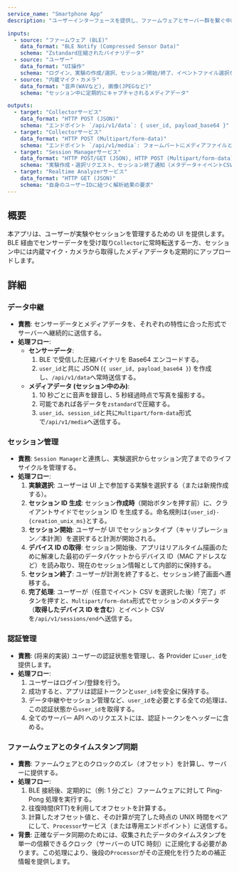 ```yaml
---
service_name: "Smartphone App"
description: "ユーザーインターフェースを提供し、ファームウェアとサーバー群を繋ぐ中継ハブ。ユーザー認証、セッション管理、データ中継の役割を担う。"

inputs:
  - source: "ファームウェア (BLE)"
    data_format: "BLE Notify (Compressed Sensor Data)"
    schema: "Zstandard圧縮されたバイナリデータ"
  - source: "ユーザー"
    data_format: "UI操作"
    schema: "ログイン、実験の作成/選択、セッション開始/終了、イベントファイル選択など"
  - source: "内蔵マイク・カメラ"
    data_format: "音声(WAVなど), 画像(JPEGなど)"
    schema: "セッション中に定期的にキャプチャされるメディアデータ"

outputs:
  - target: "Collectorサービス"
    data_format: "HTTP POST (JSON)"
    schema: "エンドポイント `/api/v1/data`: { user_id, payload_base64 }"
  - target: "Collectorサービス"
    data_format: "HTTP POST (Multipart/form-data)"
    schema: "エンドポイント `/api/v1/media`: フォームパートにメディアファイルとメタデータ { user_id, session_id }"
  - target: "Session Managerサービス"
    data_format: "HTTP POST/GET (JSON), HTTP POST (Multipart/form-data)"
    schema: "実験作成・選択リクエスト、セッション終了通知（メタデータ＋イベントCSV）"
  - target: "Realtime Analyzerサービス"
    data_format: "HTTP GET (JSON)"
    schema: "自身のユーザーIDに紐づく解析結果の要求"
---
```


## 概要

本アプリは、ユーザーが実験やセッションを管理するための UI を提供します。BLE 経由でセンサーデータを受け取り`Collector`に常時転送する一方、セッション中には内蔵マイク・カメラから取得したメディアデータも定期的にアップロードします。

## 詳細

### データ中継

- **責務**: センサーデータとメディアデータを、それぞれの特性に合った形式でサーバーへ継続的に送信する。
- **処理フロー**:
  - **センサーデータ**:
    1. BLE で受信した圧縮バイナリを Base64 エンコードする。
    2. `user_id`と共に JSON (`{ user_id, payload_base64 }`) を作成し、`/api/v1/data`へ常時送信する。
  - **メディアデータ (セッション中のみ)**:
    1. 10 秒ごとに音声を録音し、5 秒経過時点で写真を撮影する。
    2. 可能であれば各データを`zstandard`で圧縮する。
    3. `user_id`、`session_id`と共に`Multipart/form-data`形式で`/api/v1/media`へ送信する。

### セッション管理

- **責務**: `Session Manager`と連携し、実験選択からセッション完了までのライフサイクルを管理する。
- **処理フロー**:
  1. **実験選択**: ユーザーは UI 上で参加する実験を選択する（または新規作成する）。
  2. **セッション ID 生成**: セッション**作成時**（開始ボタンを押す前）に、クライアントサイドでセッション ID を生成する。命名規則は`{user_id}-{creation_unix_ms}`とする。
  3. **セッション開始**: ユーザーが UI でセッションタイプ（キャリブレーション／本計測）を選択すると計測が開始される。
  4. **デバイス ID の取得**: セッション開始後、アプリはリアルタイム描画のために解凍した最初のデータパケットからデバイス ID（MAC アドレスなど）を読み取り、現在のセッション情報として内部的に保持する。
  5. **セッション終了**: ユーザーが計測を終了すると、セッション終了画面へ遷移する。
  6. **完了処理**: ユーザーが（任意でイベント CSV を選択した後）「完了」ボタンを押すと、`Multipart/form-data`形式でセッションのメタデータ（**取得したデバイス ID を含む**）とイベント CSV を`/api/v1/sessions/end`へ送信する。

### 認証管理

- **責務**: (将来的実装) ユーザーの認証状態を管理し、各 Provider に`user_id`を提供します。
- **処理フロー**:
  1. ユーザーはログイン/登録を行う。
  2. 成功すると、アプリは認証トークンと`user_id`を安全に保持する。
  3. データ中継やセッション管理など、`user_id`を必要とする全ての処理は、この認証状態から`user_id`を取得する。
  4. 全てのサーバー API へのリクエストには、認証トークンをヘッダーに含める。

### ファームウェアとのタイムスタンプ同期

- **責務**: ファームウェアとのクロックのズレ（オフセット）を計算し、サーバーに提供する。
- **処理フロー**:
  1. BLE 接続後、定期的に（例: 1 分ごと）ファームウェアに対して Ping-Pong 処理を実行する。
  2. 往復時間(RTT)を利用してオフセットを計算する。
  3. 計算したオフセット値と、その計算が完了した時点の UNIX 時間をペアにして、`Processor`サービス（または専用エンドポイント）に送信する。
- **背景**: 正確なデータ同期のためには、収集されたデータのタイムスタンプを単一の信頼できるクロック（サーバーの UTC 時刻）に正規化する必要があります。この処理により、後段の`Processor`がその正規化を行うための補正情報を提供します。
